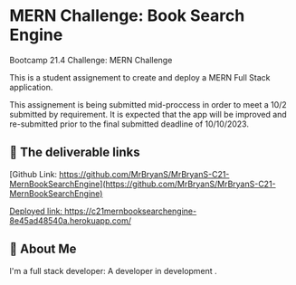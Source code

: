 # MERN Challenge: Book Search Engine

Bootcamp 21.4 Challenge: MERN Challenge

This is a student assignement to create and deploy a MERN Full Stack application.

This assignement is being submitted mid-proccess in order to meet a 10/2 submitted by requirement. It is expected that the app will be improved and re-submitted prior to the final submitted deadline of 10/10/2023.

## 🔗 The deliverable links

[Github Link: https://github.com/MrBryanS/MrBryanS-C21-MernBookSearchEngine](https://github.com/MrBryanS/MrBryanS-C21-MernBookSearchEngine)

[Deployed link: https://c21mernbooksearchengine-8e45ad48540a.herokuapp.com/
](https://c21mernbooksearchengine-8e45ad48540a.herokuapp.com/)

## 🚀 About Me

I'm a full stack developer: A developer in development
.
